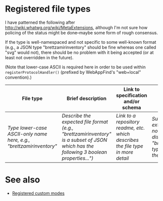 # Registered file types

I have patterned the following after <http://wiki.whatwg.org/wiki/MetaExtensions>,
although I'm not sure how policing of the status might be done–maybe some
form of rough consensus.

If the type is well-namespaced and not specific to some well-known
format (e.g., a JSON type "brettzamirinventory" should be fine whereas
one called "svg" would not), there should be no problem with it being
accepted (or at least not overridden in the future).

(Note that lower-case ASCII is required here in order to be used within
`registerProtocolHandler()` (prefixed by WebAppFind's "web+local"
convention).)

| File type | Brief description | Link to specification and/or schema | Conventional extension | Status |
| --------- | ----------------- | ----------------------------------- | ---------------------- | ------ |
| *Type lower-case ASCII-only name here, e.g., "brettzamirinventory"* | *Describe the expected file format (e.g., "brettzamirinventory" is a subset of JSON which has the following 3 boolean properties...")* | *Link to a repository readme, etc. which describes the file type in more detail* | *Suggested file extension (This does not need to be distinct--e.g., the "brettzamirinventory" type could still use the "json" extension)* | *"Proposal" "Ratified", "Unendorsed"* |

# See also

- [Registered custom modes](./Registered-custom-modes.md)
